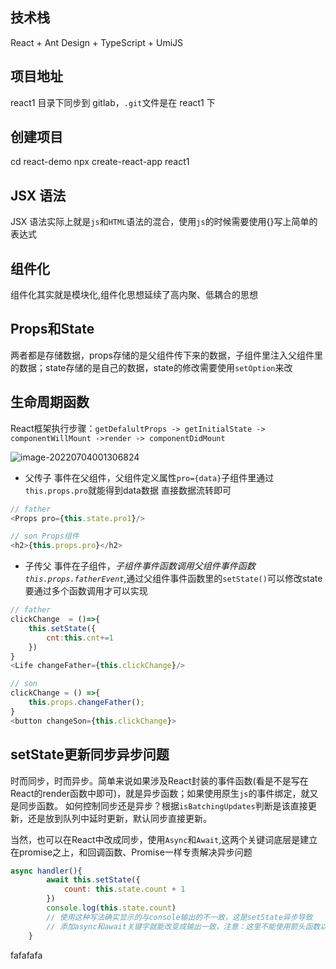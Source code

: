 ## 技术栈

React + Ant Design + TypeScript + UmiJS

## 项目地址

react1 目录下同步到 gitlab，`.git`文件是在 react1 下

## 创建项目

cd react-demo
npx create-react-app react1

## JSX 语法

JSX 语法实际上就是`js`和`HTML`语法的混合，使用`js`的时候需要使用{}写上简单的表达式

## 组件化

组件化其实就是模块化,组件化思想延续了高内聚、低耦合的思想

## Props和State
两者都是存储数据，props存储的是父组件传下来的数据，子组件里注入父组件里的数据；state存储的是自己的数据，state的修改需要使用`setOption`来改

## 生命周期函数
React框架执行步骤：`getDefalultProps -> getInitialState -> componentWillMount ->render -> componentDidMount`

![image-20220704001306824](https://tva1.sinaimg.cn/large/e6c9d24egy1h3u6ya97i4j20n50p275d.jpg)
+ 父传子
事件在父组件，父组件定义属性`pro={data}`子组件里通过`this.props.pro`就能得到data数据
直接数据流转即可
```javascript
// father
<Props pro={this.state.pro1}/>

// son Props组件
<h2>{this.props.pro}</h2>
```
+ 子传父
事件在子组件，*子组件事件函数调用父组件事件函数`this.props.fatherEvent`*,通过父组件事件函数里的`setState()`可以修改state
要通过多个函数调用才可以实现
```javascript
// father
clickChange  = ()=>{
    this.setState({
        cnt:this.cnt+=1
    })
}
<Life changeFather={this.clickChange}/>

// son
clickChange = () =>{
    this.props.changeFather();
}
<button changeSon={this.clickChange}>
```
## setState更新同步异步问题
时而同步，时而异步。简单来说如果涉及React封装的事件函数(看是不是写在React的render函数中即可)，就是异步函数；如果使用原生`js`的事件绑定，就又是同步函数。
如何控制同步还是异步？根据`isBatchingUpdates`判断是该直接更新，还是放到队列中延时更新，默认同步直接更新。


当然，也可以在React中改成同步，使用`Async`和`Await`,这两个关键词底层是建立在promise之上，和回调函数、Promise一样专责解决异步问题

```javascript
async handler(){ 
        await this.setState({
            count: this.state.count + 1
        })
        console.log(this.state.count)
        // 使用这种写法确实显示的与console输出的不一致，这是setState异步导致
        // 添加async和await关键字就能改变成输出一致，注意：这里不能使用箭头函数以及需要bind(this)
    }
```
fafafafa
